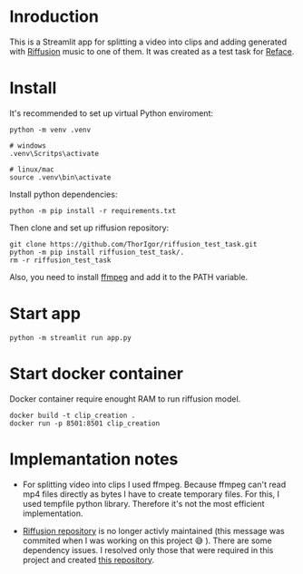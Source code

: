 # Inroduction

This is a Streamlit app for splitting a video into clips and adding generated with [Riffusion](https://github.com/riffusion/riffusion-hobby) music to one of them. It was created as a test task for [Reface](https://reface.ai/).

# Install

It's recommended to set up virtual Python enviroment: 

```
python -m venv .venv

# windows
.venv\Scritps\activate

# linux/mac
source .venv\bin\activate
```

Install python dependencies:

```
python -m pip install -r requirements.txt
```

Then clone and set up riffusion repository:

```
git clone https://github.com/ThorIgor/riffusion_test_task.git
python -m pip install riffusion_test_task/.
rm -r riffusion_test_task
```

Also, you need to install [ffmpeg](https://www.ffmpeg.org/) and add it to the PATH variable.

# Start app

```
python -m streamlit run app.py
```

# Start docker container

Docker container require enought RAM to run riffusion model.

```
docker build -t clip_creation .
docker run -p 8501:8501 clip_creation
```

# Implemantation notes

* For splitting video into clips I used ffmpeg. Because ffmpeg can't read mp4 files directly as bytes I have to create temporary files. For this, I used tempfile python library. Therefore it's not the most efficient implementation.

* [Riffusion repository](https://github.com/riffusion/riffusion-hobby) is no longer activly maintained (this message was commited when I was working on this project :sweat_smile: ). There are some dependency issues. I resolved only those that were required in this project and created [this repository](https://github.com/ThorIgor/riffusion_test_task).

